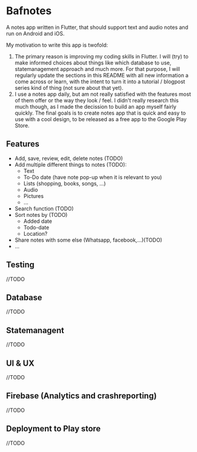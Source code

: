 # Bafnotes

A notes app written in Flutter, that should support text and audio notes and run on Android and iOS.

My motivation to write this app is twofold:
1. The primary reason is improving my coding skills in Flutter. I will (try) to make informed choices about things like which database to use, statemanagement approach and much more. For that purpose, I will regularly update the sections in this README with all new information a come across or learn, with the intent to turn it into a tutorial / blogpost series kind of thing (not sure about that yet). 
2. I use a notes app daily, but am not really satisfied with the features most of them offer or the way they look / feel. I didn't really research this much though, as I made the decission to build an app myself fairly quickly.
The final goals is to create notes app that is quick and easy to use with a cool design, to be released as a free app to the Google Play Store. 

## Features
* Add, save, review, edit, delete notes (TODO)
* Add multiple different things to notes (TODO):
  * Text
  * To-Do date (have note pop-up when it is relevant to you)
  * Lists (shopping, books, songs, ...)
  * Audio
  * Pictures
  * ...
* Search function (TODO)
* Sort notes by (TODO)
  * Added date
  * Todo-date
  * Location?
 * Share notes with some else (Whatsapp, facebook,...)(TODO)
 * ...
 
## Testing
//TODO
## Database
//TODO
## Statemanagent
//TODO
## UI & UX
//TODO
## Firebase (Analytics and crashreporting)
//TODO
## Deployment to Play store
//TODO



